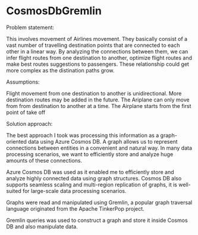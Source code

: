 # CosmosDbGremlin

Problem statement:

This involves movement of Airlines movement.
They basically consist of a vast number of travelling destination points that are connected to each other in a linear way. 
By analyzing the connections between them, we can infer flight routes from one destination to another, optimize flight routes and make best routes suggestions to passengers.
These relationship could get more complex as the distination paths grow.



Assumptions: 

Flight movement from one destination to another is unidirectional.
More destination routes may be added in the future.
The Ariplane can only move from from destination to another at a time.
The Airplane starts from the first point of take off



Solution approach:

The best approach I took  was processing this information as a graph-oriented data using Azure Cosmos DB. 
A graph allows us to represent connections between entities in a convenient and natural way. 
In many data processing scenarios, we want to efficiently store and analyze huge amounts of these connections.

Azure Cosmos DB was used as it enabled me to efficiently store and analyze highly connected data using graph structures.
Cosmos DB also supports seamless scaling and multi-region replication of graphs, it is well-suited for large-scale data processing scenarios.

Graphs were read and manipulated using Gremlin, a popular graph traversal language originated from the Apache TinkerPop project.

Gremlin queries was used to construct a graph and store it inside Cosmos DB and also manipulate data.


